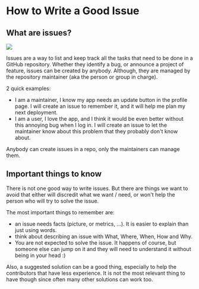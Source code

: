 # How to Write a Good Issue

## What are issues?
![](https://media.giphy.com/media/l0Hlxr9SGCcw4wHS0/giphy.gif?cid=ecf05e479vadpfiew88x5p9xexl54sgthscqw7c1ejf47hvb&rid=giphy.gif&ct=g)

Issues are a way to list and keep track all the tasks that need to be done in a GitHub repository.
Whether they identify a bug, or announce a project of feature, issues can be created by anybody. 
Although, they are managed by the repository maintainer (aka the person or group in charge).

2 quick examples:
- I am a maintainer, I know my app needs an update button in the profile page. I will
create an issue to remember it, and it will help me plan my next deployment.
- I am a user, I love the app, and I think it would be even better without this annoying 
bug when I log in. I will create an issue to let the maintainer know about this problem that
they probably don't know about.

Anybody can create issues in a repo, only the maintainers can manage them.

## Important things to know
There is not one good way to write issues. But there are things we want to avoid that
either will discredit what we want / need, or won't help the person who will try to solve the 
issue.

The most important things to remember are:
- an issue needs facts (picture, or metrics, ...). It is easier to explain than just using
words.
- think about describing an issue with What, Where, When, How and Why.
- You are not expected to solve the issue. It happens of course, but someone else can jump on it
and they will need to understand it without being in your head :)

Also, a suggested solution can be a good thing, especially to help the contributors that have less
experience. It is not the most relevant thing to have though since often many other solutions can 
work too.

